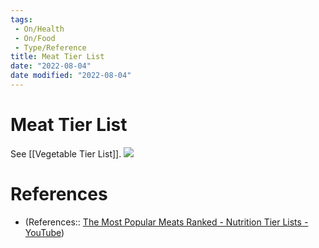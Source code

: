 ```yaml
---
tags:
 - On/Health
 - On/Food
 - Type/Reference
title: Meat Tier List
date: "2022-08-04"
date modified: "2022-08-04"
---
```


# Meat Tier List
See [[Vegetable Tier List]].
![](https://i.imgur.com/10KS0eI.png)

# References
- (References:: [The Most Popular Meats Ranked - Nutrition Tier Lists - YouTube](https://www.youtube.com/watch?v=yNZPfUBQUlY))
